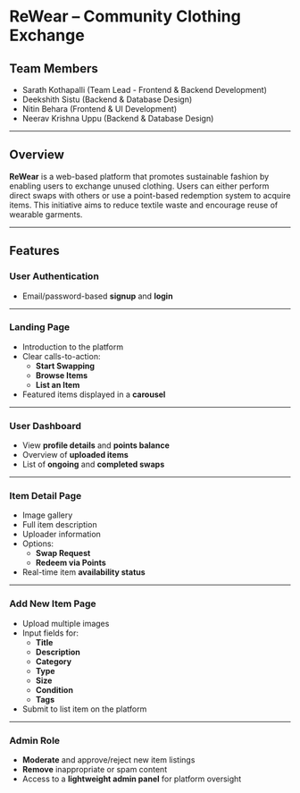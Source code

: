 # ReWear – Community Clothing Exchange

## Team Members
* Sarath Kothapalli (Team Lead - Frontend & Backend Development)
* Deekshith Sistu (Backend & Database Design)
* Nitin Behara (Frontend & UI Development)
* Neerav Krishna Uppu (Backend & Database Design)

---

## Overview  
**ReWear** is a web-based platform that promotes sustainable fashion by enabling users to exchange unused clothing. Users can either perform direct swaps with others or use a point-based redemption system to acquire items. This initiative aims to reduce textile waste and encourage reuse of wearable garments.

---

## Features

### User Authentication  
- Email/password-based **signup** and **login**

---

### Landing Page  
- Introduction to the platform  
- Clear calls-to-action:  
  - **Start Swapping**  
  - **Browse Items**  
  - **List an Item**  
- Featured items displayed in a **carousel**

---

### User Dashboard  
- View **profile details** and **points balance**  
- Overview of **uploaded items**  
- List of **ongoing** and **completed swaps**

---

### Item Detail Page  
- Image gallery  
- Full item description  
- Uploader information  
- Options:  
  - **Swap Request**  
  - **Redeem via Points**  
- Real-time item **availability status**

---

### Add New Item Page  
- Upload multiple images  
- Input fields for:  
  - **Title**  
  - **Description**  
  - **Category**  
  - **Type**  
  - **Size**  
  - **Condition**  
  - **Tags**  
- Submit to list item on the platform

---

### Admin Role  
- **Moderate** and approve/reject new item listings  
- **Remove** inappropriate or spam content  
- Access to a **lightweight admin panel** for platform oversight

